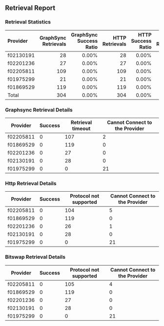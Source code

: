 ## Retrieval Report
### Retrieval Statistics
| Provider  | GraphSync Retrievals | GraphSync Success Ratio | HTTP Retrievals | HTTP Success Ratio | Bitswap Retrievals | Bitswap Success Ratio |
| :-------- | -------------------: | ----------------------: | --------------: | -----------------: | -----------------: | --------------------: |
| f02130191 |                   28 |                   0.00% |              28 |              0.00% |                 28 |                 0.00% |
| f02201236 |                   27 |                   0.00% |              27 |              0.00% |                 27 |                 0.00% |
| f02205811 |                  109 |                   0.00% |             109 |              0.00% |                109 |                 0.00% |
| f01975299 |                   21 |                   0.00% |              21 |              0.00% |                 21 |                 0.00% |
| f01869529 |                  119 |                   0.00% |             119 |              0.00% |                119 |                 0.00% |
| Total     |                  304 |                   0.00% |             304 |              0.00% |                304 |                 0.00% |

### Graphsync Retrieval Details
| Provider  | Success | Retrieval timeout | Cannot Connect to the Provider |
| --------- | ------- | ----------------- | ------------------------------ |
| f02205811 | 0       | 107               | 2                              |
| f01869529 | 0       | 119               | 0                              |
| f02201236 | 0       | 27                | 0                              |
| f02130191 | 0       | 28                | 0                              |
| f01975299 | 0       | 0                 | 21                             |

### Http Retrieval Details
| Provider  | Success | Protocol not supported | Cannot Connect to the Provider |
| --------- | ------- | ---------------------- | ------------------------------ |
| f02205811 | 0       | 104                    | 5                              |
| f01869529 | 0       | 119                    | 0                              |
| f02201236 | 0       | 26                     | 1                              |
| f02130191 | 0       | 28                     | 0                              |
| f01975299 | 0       | 0                      | 21                             |

### Bitswap Retrieval Details
| Provider  | Success | Protocol not supported | Cannot Connect to the Provider |
| --------- | ------- | ---------------------- | ------------------------------ |
| f02205811 | 0       | 105                    | 4                              |
| f01869529 | 0       | 119                    | 0                              |
| f02201236 | 0       | 27                     | 0                              |
| f02130191 | 0       | 28                     | 0                              |
| f01975299 | 0       | 0                      | 21                             |

